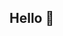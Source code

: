 ## Hello 👋

<!--
**huricanin/huricanin** is a ✨ _special_ ✨ repository because its `README.md` (this file) appears on your GitHub profile.

Here are some ideas to get you started:

- 🔭 I’m currently working on first lesson
- 🌱 I’m currently learning Python

